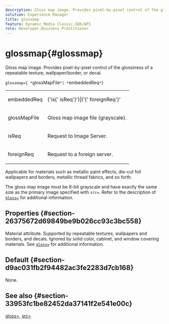 ```yaml
---
description: Gloss map image. Provides pixel-by-pixel control of the glossiness of a repeatable texture, wallpaper/border, or decal.
solution: Experience Manager
title: glossmap
feature: Dynamic Media Classic,SDK/API
role: Developer,Business Practitioner
---
```


# glossmap{#glossmap}

Gloss map image. Provides pixel-by-pixel control of the glossiness of a repeatable texture, wallpaper/border, or decal.

 `glossmap={ *`glossMapFile`*| *`embeddedReq`*}`

<table id="simpletable_6AFC3DEB61D647339525C7CFFA052608"> 
 <tr class="strow"> 
  <td class="stentry"> <p><span class="codeph"> <span class="varname"> embeddedReq</span> </span> </p></td> 
  <td class="stentry"> <p><span class="codeph">&lbrace;'is&lbrace;'<span class="varname"> isReq</span>'&rbrace;'&rbrace;|&lbrace;'&lbrace;'<span class="varname"> foreignReq</span>'&rbrace;' </span> </p></td> 
 </tr> 
 <tr class="strow"> 
  <td class="stentry"> <p><span class="codeph"> <span class="varname"> glossMapFile</span> </span> </p></td> 
  <td class="stentry"> <p>Gloss map image file (grayscale). </p></td> 
 </tr> 
 <tr class="strow"> 
  <td class="stentry"> <p><span class="codeph"> <span class="varname"> isReq</span> </span> </p></td> 
  <td class="stentry"> <p>Request to Image Server. </p></td> 
 </tr> 
 <tr class="strow"> 
  <td class="stentry"> <p><span class="codeph"> <span class="varname"> foreignReq </span> </span> </p></td> 
  <td class="stentry"> <p>Request to a foreign server. </p></td> 
 </tr> 
</table>

Applicable for materials such as metallic paint effects, die-cut foil wallpapers and borders, metallic thread fabrics, and so forth.

The gloss map image must be 8-bit grayscale and have exactly the same size as the primary image specified with `src=`. Refer to the description of [ `gloss=`](../../../../../ir-api/http-protocol/image-rendering-api-ref/c-ir-http-protocol-ref/c-ir-http-protocol-command-reference/r-ir-http-gloss.md#reference-325aef2ee51e4e1584a06047427340ca) for additional information.

## Properties {#section-26375672d69849be9b026cc93c3bc558}

Material attribute. Supported by repeatable textures, wallpapers and borders, and decals. Ignored by solid color, cabinet, and window covering materials. See [ `gloss=`](../../../../../ir-api/http-protocol/image-rendering-api-ref/c-ir-http-protocol-ref/c-ir-http-protocol-command-reference/r-ir-http-gloss.md#reference-325aef2ee51e4e1584a06047427340ca) for additional information.

## Default {#section-d9ac031fb2f94482ac3fe2283d7cb168}

None.

## See also {#section-33953fc1be82452da37141f2e541e00c}

[gloss=](../../../../../ir-api/http-protocol/image-rendering-api-ref/c-ir-http-protocol-ref/c-ir-http-protocol-command-reference/r-ir-http-gloss.md#reference-325aef2ee51e4e1584a06047427340ca), [src=](../../../../../ir-api/http-protocol/image-rendering-api-ref/c-ir-http-protocol-ref/c-ir-http-protocol-command-reference/r-ir-src.md#reference-62c98abad22149d68d405ed6aaff8272) 
